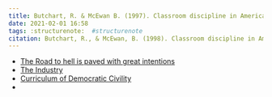 ```yaml
---
title: Butchart, R. & McEwan B. (1997). Classroom discipline in American schools.
date: 2021-02-01 16:58
tags: :structurenote:  #structurenote
citation: Butchart, R., & McEwan, B. (1998). Classroom discipline in American schools: Problems and possibilities for democratic education. SUNY Press.
---
```

- [The Road to hell is paved with great intentions](202102011709.md)
- [The Industry](202102011728.md)
- [Curriculum of Democratic Civility](202102011740.md)
- 

